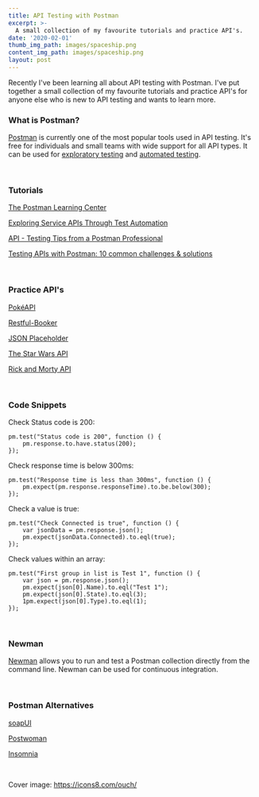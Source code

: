 ```yaml
---
title: API Testing with Postman
excerpt: >-
  A small collection of my favourite tutorials and practice API's.
date: '2020-02-01'
thumb_img_path: images/spaceship.png
content_img_path: images/spaceship.png
layout: post
---
```


 
Recently I've been learning all about API testing with Postman. I've put together a small collection of my favourite tutorials and practice API's for anyone else who is new to API testing and wants to learn more.

### What is Postman?
[Postman](https://www.getpostman.com/) is currently one of the most popular tools used in API testing. It's free for individuals and small teams with wide support for all API types. It can be used for [exploratory testing](https://www.getpostman.com/use-cases/exploratory-testing) and [automated testing](https://www.getpostman.com/automated-testing).

&nbsp;
### Tutorials
[The Postman Learning Center](https://learning.getpostman.com/?_ga=2.97498591.151621366.1577222241-1815186062.1576190324)

[Exploring Service APIs Through Test Automation](https://testautomationu.applitools.com/exploring-service-apis-through-test-automation/)

[API - Testing Tips from a Postman Professional](https://blog.getpostman.com/2017/07/28/api-testing-tips-from-a-postman-professional/)

[Testing APIs with Postman: 10 common challenges & solutions](https://medium.com/distant-horizons/testing-apis-with-postman-10-common-challenges-solutions-c4674c78528d)

&nbsp;
### Practice API's
[PokéAPI](https://pokeapi.co/)

[Restful-Booker](https://restful-booker.herokuapp.com/)

[JSON Placeholder](https://jsonplaceholder.typicode.com/)

[The Star Wars API](https://swapi.co/)

[Rick and Morty API](https://rickandmortyapi.com/)

&nbsp;
### Code Snippets
Check Status code is 200:
```
pm.test("Status code is 200", function () {
    pm.response.to.have.status(200);
});
```
Check response time is below 300ms:
```
pm.test("Response time is less than 300ms", function () {
    pm.expect(pm.response.responseTime).to.be.below(300);
});
```
Check a value is true:
```
pm.test("Check Connected is true", function () {
    var jsonData = pm.response.json();
    pm.expect(jsonData.Connected).to.eql(true);
});
```
Check values within an array:
```
pm.test("First group in list is Test 1", function () {
    var json = pm.response.json();
    pm.expect(json[0].Name).to.eql("Test 1");
    pm.expect(json[0].State).to.eql(3);
    1pm.expect(json[0].Type).to.eql(1);
});
```
&nbsp;
### Newman

[Newman](https://learning.postman.com/docs/postman/collection-runs/command-line-integration-with-newman/) allows you to run and test a Postman collection directly from the command line. Newman can be used for continuous integration.

&nbsp;
### Postman Alternatives
[soapUI](https://www.soapui.org/)

[Postwoman](https://github.com/liyasthomas/postwoman)

[Insomnia](https://insomnia.rest/)


&nbsp;

Cover image: https://icons8.com/ouch/
